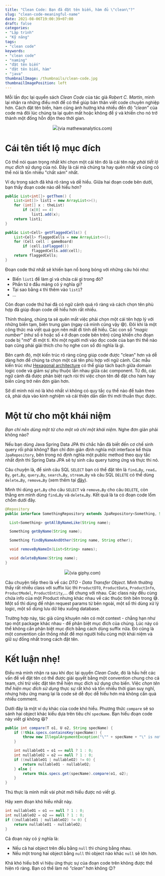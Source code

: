 ```yaml
---
title: "Clean Code: Bạn đã đặt tên biến, hàm đủ \"clean\"?"
slug: "clean-code-meaningful-name"
date: 2021-08-06T19:00:39+07:00
draft: false
categories:
- "Lập trình"
- "Kỹ năng"
tags:
- "clean code"
keywords:
- "clean code"
- "naming"
- "đặt tên biến"
- "đặt tên biến, hàm"
- "java"
thumbnailImage: /thumbnails/clean-code.jpg
thumbnailImagePosition: left
---
```


Mỗi lần đọc lại quyển sách *Clean Code* của tác giả *Robert C. Martin*, mình lại nhận ra những điều mới để có thể giúp bản thân viết code chuyên nghiệp hơn. Cách đặt tên biến, hàm cũng ảnh hưởng khá nhiều đến độ *"clean"* của code mà đôi lúc chúng ta lại quên mất hoặc không để ý và khiến cho nó trở thành một đống hỗn độn theo thời gian. 

<!--more-->

<p style="text-align:center"><img style="display:inline-block" src="https://i2.wp.com/mathewanalytics.com/wp-content/uploads/2020/07/reviewcode.152f235.921f924.jpeg" /><span class="caption">(via mathewanalytics.com)</span></p>


# Cái tên tiết lộ mục đích

Có thể nói quan trọng nhất khi chọn một cái tên đó là cái tên này *phải tiết lộ mục đích* sử dụng của nó. Đây là cái mà chúng ta hay quên nhất và cũng có thể nói là tốn nhiều "chất xám" nhất.

Ví dụ trong sách đã khá rõ ràng và dễ hiểu. Giữa hai đoạn code bên dưới, bạn thấy đoạn code nào dễ hiểu hơn?

```java
public List<int[]> getThem() {
    List<int[]> list1 = new ArrayList<>(); 
    for (int[] x : theList)
        if (x[0] == 4) 
            list1.add(x);
    return list1; 
}

public List<Cell> getFlaggedCells() {
    List<Cell> flaggedCells = new ArrayList<>(); 
    for (Cell cell : gameBoard)
        if (cell.isFlagged())
            flaggedCells.add(cell);
    return flaggedCells; 
}
```

Đoạn code thứ nhất sẽ khiến bạn nổ bong bóng với những câu hỏi như: 

- Biến `list1` để làm gì và chứa cái gì trong đó? 
- Phần tử `0` đầu mảng có ý nghĩa gì? 
- Tại sao bằng `4` thì thêm vào `list1`? 
- ... 

Còn đoạn code thứ hai đã có ngữ cảnh quá rõ ràng và cách chọn tên phù hợp đã giúp đoạn code dễ hiểu hơn rất nhiều.

Thỉnh thoảng, chúng ta sẽ quên mất việc phải chọn một cái tên hợp lý với những biến tạm, biến trung gian (ngay cả mình cũng vậy :sweat_smile:). Đôi khi là một công thức mà viết quá gọn nên mất đi tính dễ hiểu. Các con số *"magic number"* (như số `0` hoặc số `4` ở đoạn code bên trên) cũng khiến cho đoạn code bị "mờ" đi một tí. Khi một người mới vào đọc code của bạn thì thế nào bạn cũng phải giải thích cho họ nghe con số đó nghĩa là gì.

Bên cạnh đó, một kiến trúc rõ ràng cũng giúp code được "clean" hơn và dễ dàng hơn để chúng ta chọn một cái tên phù hợp với ngữ cảnh. Các mẫu kiến trúc như [Hexagonal architecture](https://en.wikipedia.org/wiki/Hexagonal_architecture_(software)) có thể giúp tách bạch giữa domain logic code và giảm sự phụ thuộc lẫn nhau giữa các component. Từ đó, các ngữ cảnh đã được phân biệt rạch ròi thì việc chọn tên để đặt cho hàm hay biến cũng trở nên đơn giản hơn.

Sở dĩ mình nói nó là khó nhất vì không có quy tắc cụ thể nào để tuân theo cả, phải dựa vào kinh nghiệm và cải thiện dần dần thì mới thuần thục được.

# Một từ cho một khái niệm

*Bạn chỉ nên dùng một từ cho một và chỉ một khái niệm*. Nghe đơn giản phải không nào?

Nếu bạn dùng Java Spring Data JPA thì chắc hẳn đã biết đến cơ chế sinh query rồi phải không? Bạn chỉ đơn giản định nghĩa một interface kế thừa `JpaRepository`, bên trong nó định nghĩa một public method theo quy tắc nhất định thì Spring Data JPA sẽ tự sinh câu query tương ứng và thực thi nó.

Câu chuyện là, để sinh câu SQL `SELECT` bạn có thể đặt tên là `find…By`, `read…By`, `get…By`, `query…By`, `search…By`, `stream…By` và câu SQL `DELETE` có thể dùng `delete…By`, `remove…By` (xem thêm tại [đây](https://docs.spring.io/spring-data/jpa/docs/current/reference/html/#appendix.query.method.subject)).

Mình thì dùng `get…By` cho câu `SELECT` và `remove…By` cho câu `DELETE`, còn thằng em mình dùng `find…By` và `delete…By`. Kết quả là ta có đoạn code lổm chổm dưới đây.

```java
@Repository
public interface SomethingRepository extends JpaRepository<Something, String> {

  List<Something> getAllByNameLike(String name);

  Something getByName(String name);

  Something findByNameAndOther(String name, String other);

  void removeByNameIn(List<String> names);

  void deleteByName(String name);
}
```

<p style="text-align:center"><img style="display:inline-block" src="https://media.giphy.com/media/uMu5Pp7HhZNL4lzN58/giphy-downsized.gif" /><span class="caption">(via giphy.com)</span></p>


Câu chuyện tiếp theo là về các *DTO - Data Transfer Object*. Mình thường thấy rất nhiều class với suffix lúc thì `ProductDTO`, `ProductData`, `ProductInfo`, `ProductModel`, `ProductEntity`,… để chung với nhau. Các class này đều cùng chứa info của một Product nhưng khác nhau về các thuộc tính bên trong :sweat_smile:. Một số thì dùng để nhận request params từ bên ngoài, một số thì dùng xử lý logic, một số dùng lưu dữ liệu xuống database.

Trường hợp này, tác giả cũng khuyên nên có một context - chẳng hạn như tạo một package khác nhau - để phân biệt mục đích của chúng. Lúc này có thể không cần phân biệt mục đích bằng cách dùng suffix nữa. Đó cũng là một convention cần thống nhất để mọi người hiểu cùng một khái niệm và giữ sự đồng nhất trong cách đặt tên.

# Kết luận nhẹ!

Điều mà mình nhận ra sau khi đọc lại quyển *Clean Code*, đó là hầu hết các vấn đề về đặt tên có thể được giải quyết bằng một convention chung cho cả team, chỉ trừ việc đặt tên thể hiện mục đích sử dụng cho biến. Việc *chọn tên thể hiện mục đích sử dụng* thực sự rất khó và tốn nhiều thời gian suy nghĩ, nhưng hiệu ứng mang lại là code sẽ dễ đọc dễ hiểu hơn mà không cần quá nhiều comment.

Dưới đây là một ví dụ khác của code khó hiểu. Phương thức `compare` sẽ so sánh hai object khác kiểu dựa trên tiêu chí `specName`. Bạn hiểu đoạn code này viết gì không :laughing:?

```java
public int compare(T o1, U o2, String specName) {
    if (!this.specs.containsKey(specName)) {
        throw new IllegalArgumentException("\"" + specName + "\" is not supported");
    }

    int nullableO1 = o1 == null ? 1 : 0;
    int nullableO2 = o2 == null ? 1 : 0;
    if ((nullableO1 | nullableO2) != 0) {
        return nullableO1 - nullableO2;
    } else {
        return this.specs.get(specName).compare(o1, o2);
    }
}
```

Thú thực là mình mất vài phút mới hiểu được nó viết gì. 

Hãy xem đoạn khó hiểu nhất này.

```java
int nullableO1 = o1 == null ? 1 : 0;
int nullableO2 = o2 == null ? 1 : 0;
if ((nullableO1 | nullableO2) != 0) {
    return nullableO1 - nullableO2;
}
```

Cả đoạn này có ý nghĩa là: 

- Nếu cả hai object trên đều bằng `null` thì chúng bằng nhau. 
- Nếu một trong hai object bằng `null` thì object nào khác `null` sẽ lớn hơn.

Khá khó hiểu bởi vì hiệu ứng thực sự của đoạn code trên không được thể hiện rõ ràng. Bạn có thể làm nó *"clean"* hơn không :wink:?